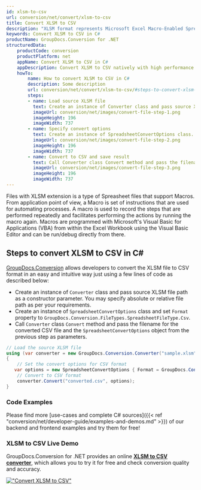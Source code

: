 ```yaml
---
id: xlsm-to-csv
url: conversion/net/convert/xlsm-to-csv
title: Convert XLSM to CSV
description: "XLSM format represents Microsoft Excel Macro-Enabled Spreadsheet with .xlsm extension. Learn how to convert XLSM to CSV file programmatically in C# language using GroupDocs.Conversion for .NET library."
keywords: Convert XLSM to CSV in C#
productName: GroupDocs.Conversion for .NET
structuredData:
    productCode: conversion
    productPlatform: net
    appName: Convert XLSM to CSV in C#
    appDescription: Convert XLSM to CSV natively with high performance using C# language and server side GroupDocs.Conversion for .NET APIs, without the use of any software like Microsoft or Open Office.
    howTo:
        name: How to convert XLSM to CSV in C# 
        description: Some description
        url: conversion/net/convert/xlsm-to-csv/#steps-to-convert-xlsm-to-csv-in-c
        steps:
        - name: Load source XLSM file 
          text: Create an instance of Converter class and pass source XLSM file path as a constructor parameter. You may specify absolute or relative file path as per your requirements. 
          imageUrl: conversion/net/images/convert-file-step-1.png
          imageHeight: 196
          imageWidth: 737
        - name: Specify convert options 
          text: Create an instance of SpreadsheetConvertOptions class.
          imageUrl: conversion/net/images/convert-file-step-2.png
          imageHeight: 196
          imageWidth: 737
        - name: Convert to CSV and save result 
          text: Call Converter class Convert method and pass the filename for the converted HTML file and the SpreadsheetConvertOptions object from the previous step as parameters.
          imageUrl: conversion/net/images/convert-file-step-3.png
          imageHeight: 196
          imageWidth: 737
---
```


Files with XLSM extension is a type of Spreasheet files that support Macros. From application point of view, a Macro is set of instructions that are used for automating processes. A macro is used to record the steps that are performed repeatedly and facilitates performing the actions by running the macro again. Macros are programmed with Microsoft's Visual Basic for Applications (VBA) from within the Excel Workbook using the Visual Basic Editor and can be run/debug directly from there.

## Steps to convert XLSM to CSV in C#

[GroupDocs.Conversion](https://products.groupdocs.com/conversion/net) allows developers to convert the XLSM file to CSV format in an easy and intuitive way just using a few lines of code as described below:

* Create an instance of `Converter` class and pass source XLSM file path as a constructor parameter. You may specify absolute or relative file path as per your requirements. 
* Create an instance of `SpreadsheetConvertOptions` class and set `Format` property to `GroupDocs.Conversion.FileTypes.SpreadsheetFileType.Csv`.
* Call `Converter` class `Convert` method and pass the filename for the converted CSV file and the `SpreadsheetConvertOptions` object from the previous step as parameters.

```csharp
// Load the source XLSM file
using (var converter = new GroupDocs.Conversion.Converter("sample.xlsm"))
{
    // Set the convert options for CSV format
   var options = new SpreadsheetConvertOptions { Format = GroupDocs.Conversion.FileTypes.SpreadsheetFileType.Csv };
    // Convert to CSV format
    converter.Convert("converted.csv", options);
}
```

### Code Examples

Please find more [use-cases and complete C# sources]({{< ref "conversion/net/developer-guide/examples-and-demos.md" >}}) of our backend and frontend examples and try them for free!

### XLSM to CSV Live Demo

GroupDocs.Conversion for .NET provides an online [**XLSM to CSV converter**](https://products.groupdocs.app/conversion/xlsm-to-csv), which allows you to try it for free and check conversion quality and accuracy.

[!["Convert XLSM to CSV"](conversion/net/images/convert-to-csv/convert-xlsm-to-csv.png)](https://products.groupdocs.app/conversion/xlsm-to-csv)